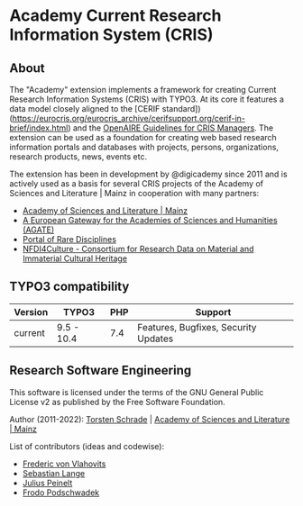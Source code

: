 # Academy Current Research Information System (CRIS)

## About

The "Academy" extension implements a framework for creating Current Research Information Systems (CRIS) with TYPO3. At its core it features a data model closely aligned to the [CERIF standard])(https://eurocris.org/eurocris_archive/cerifsupport.org/cerif-in-brief/index.html) and the [OpenAIRE Guidelines for CRIS Managers](https://openaire-guidelines-for-cris-managers.readthedocs.io/en/v1.1.1/). The extension can be used as a foundation for creating web based research information portals and databases with projects, persons, organizations, research products, news, events etc.

The extension has been in development by @digicademy since 2011 and is actively used as a basis for several CRIS projects of the Academy of Sciences and Literature | Mainz in cooperation with many partners:

* [Academy of Sciences and Literature | Mainz](https://www.adwmainz.de/)
* [A European Gateway for the Academies of Sciences and Humanities (AGATE)](https://agate.academy/)
* [Portal of Rare Disciplines](https://www.kleinefaecher.de/)
* [NFDI4Culture - Consortium for Research Data on Material and Immaterial Cultural Heritage](https://nfdi4culture.de/)

## TYPO3 compatibility

| Version     | TYPO3      | PHP       | Support                                 |
| ----------- | ---------- | ----------|---------------------------------------- |
| current     | 9.5 - 10.4 | 7.4       | Features, Bugfixes, Security Updates    |

## Research Software Engineering

This software is licensed under the terms of the GNU General Public License v2
as published by the Free Software Foundation.

Author (2011-2022): <a href="https://orcid.org/0000-0002-0953-2818">Torsten Schrade</a> | <a href="https://www.adwmainz.de">Academy of Sciences and Literature | Mainz</a>

List of contributors (ideas and codewise): 

* [Frederic von Vlahovits](https://github.com/vonvlaho)
* [Sebastian Lange](https://github.com/Slange-Mhath)
* [Julius Peinelt](https://github.com/jpeinelt)
* [Frodo Podschwadek](https://github.com/fpodschwadek)
